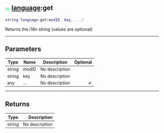 ## ![client](../../.gitbook/assets/client.png) [language](./readme/language.md):get

```lua
string language:get(modID, key, ...)
```

Returns the i18n string (values are optional)

------
## Parameters

| Type   | Name | Description | Optional |
| ------ | ---- | ----------- | -------: |
| string | modID | No description |  |
| string | key | No description |  |
| any | ... | No description | ✔ |


------
## Returns

| Type   | Description |
| ------ | ----------: |
| string | No description |

